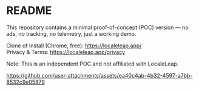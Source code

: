 # README

This repository contains a minimal proof-of-concept (POC) version — no ads, no tracking, no telemetry, just a working demo.

Clone of Install (Chrome, free): https://localeleap.app/  
Privacy & Terms: https://localeleap.app/privacy

Note: This is an independent POC and not affiliated with LocaleLeap.



https://github.com/user-attachments/assets/ea40c4ab-4b32-4597-a7bb-8532c9e05879

